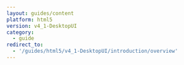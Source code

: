 ```yaml
---
layout: guides/content
platform: html5
version: v4_1-DesktopUI
category:
  - guide
redirect_to:
  - '/guides/html5/v4_1-DesktopUI/introduction/overview'
---
```


